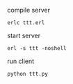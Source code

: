 compile server

```
erlc ttt.erl
```

start server

```
erl -s ttt -noshell
```

run client

```
python ttt.py
```


